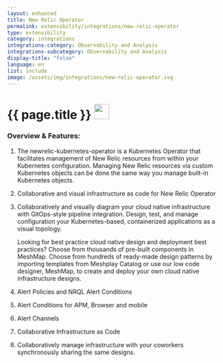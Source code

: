 ```yaml
---
layout: enhanced
title: New Relic Operator
permalink: extensibility/integrations/new-relic-operator
type: extensibility
category: integrations
integrations-category: Observability and Analysis
integrations-subcategory: Observability and Analysis
display-title: "false"
language: en
list: include
image: /assets/img/integrations/new-relic-operator.svg
---
```


<h1>{{ page.title }} <img src="{{ page.image }}" style="width: 35px; height: 35px;" /></h1>


<!-- This needs replaced with the Category property, not the sub-category.
 #### About: The newrelic-kubernetes-operator is a Kubernetes Operator that facilitates management of New Relic resources from within your Kubernetes configuration. Managing New Relic resources via custom Kubernetes objects can be done the same way you manage built-in Kubernetes objects. -->

### Overview & Features:

1. The newrelic-kubernetes-operator is a Kubernetes Operator that facilitates management of New Relic resources from within your Kubernetes configuration. Managing New Relic resources via custom Kubernetes objects can be done the same way you manage built-in Kubernetes objects.

2. Collaborative and visual infrastructure as code for New Relic Operator

4. 
    Collaboratively and visually diagram your cloud native infrastructure with GitOps-style pipeline integration. Design, test, and manage configuration your Kubernetes-based, containerized applications as a visual topology.



    Looking for best practice cloud native design and deployment best practices? Choose from thousands of pre-built components in MeshMap. Choose from hundreds of ready-made design patterns by importing templates from Meshplay Catalog or use our low code designer, MeshMap, to create and deploy your own cloud native infrastructure designs.



5. Alert Policies and NRQL Alert Conditions

6. Alert Conditions for APM, Browser and mobile

7. Alert Channels

8. Collaborative Infrastructure as Code

9. Collaboratively manage infrastructure with your coworkers synchronously sharing the same designs.

